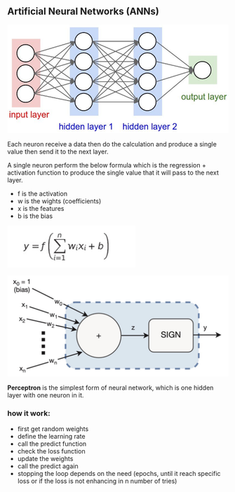 ## Artificial Neural Networks (ANNs)

![alt text](image-3.png)

Each neuron receive a data then do the calculation and produce a single value then send it to the next layer.

A single neuron perform the below formula which is the regression + activation function to produce the single value that it will pass to the next layer.

- f is the activation
- w is the wights (coefficients)
- x is the features
- b is the bias

![alt text](image-5.png)

![alt text](image-4.png)

**Perceptron** is the simplest form of neural network, which is one hidden layer with one neuron in it.

### how it work:

- first get random weights
- define the learning rate
- call the predict function
- check the loss function
- update the weights
- call the predict again
- stopping the loop depends on the need (epochs, until it reach specific loss or if the loss is not enhancing in n number of tries)
